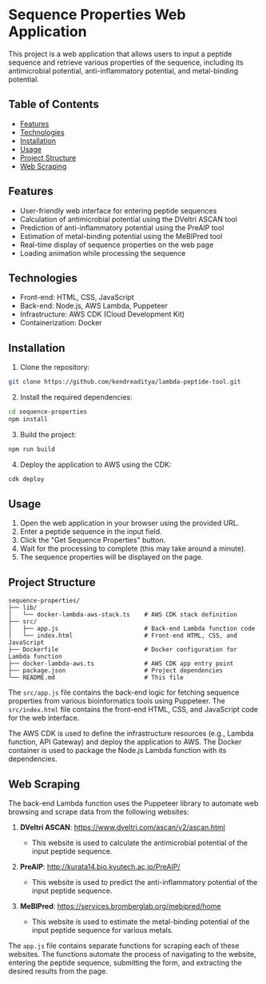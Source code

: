 # Sequence Properties Web Application

This project is a web application that allows users to input a peptide sequence and retrieve various properties of the sequence, including its antimicrobial potential, anti-inflammatory potential, and metal-binding potential.

## Table of Contents

- [Features](#features)
- [Technologies](#technologies)
- [Installation](#installation)
- [Usage](#usage)
- [Project Structure](#project-structure)
- [Web Scraping](#web-scraping)

## Features

- User-friendly web interface for entering peptide sequences
- Calculation of antimicrobial potential using the DVeltri ASCAN tool
- Prediction of anti-inflammatory potential using the PreAIP tool
- Estimation of metal-binding potential using the MeBIPred tool
- Real-time display of sequence properties on the web page
- Loading animation while processing the sequence

## Technologies

- Front-end: HTML, CSS, JavaScript
- Back-end: Node.js, AWS Lambda, Puppeteer
- Infrastructure: AWS CDK (Cloud Development Kit)
- Containerization: Docker

## Installation

1. Clone the repository:

```bash
git clone https://github.com/kendreaditya/lambda-peptide-tool.git
```

2. Install the required dependencies:

```bash
cd sequence-properties
npm install
```

3. Build the project:

```bash
npm run build
```

4. Deploy the application to AWS using the CDK:

```bash
cdk deploy
```

## Usage

1. Open the web application in your browser using the provided URL.
2. Enter a peptide sequence in the input field.
3. Click the "Get Sequence Properties" button.
4. Wait for the processing to complete (this may take around a minute).
5. The sequence properties will be displayed on the page.

## Project Structure

```
sequence-properties/
├── lib/
│   └── docker-lambda-aws-stack.ts    # AWS CDK stack definition
├── src/
│   ├── app.js                        # Back-end Lambda function code
│   └── index.html                    # Front-end HTML, CSS, and JavaScript
├── Dockerfile                        # Docker configuration for Lambda function
├── docker-lambda-aws.ts              # AWS CDK app entry point
├── package.json                      # Project dependencies
└── README.md                         # This file
```

The `src/app.js` file contains the back-end logic for fetching sequence properties from various bioinformatics tools using Puppeteer. The `src/index.html` file contains the front-end HTML, CSS, and JavaScript code for the web interface.

The AWS CDK is used to define the infrastructure resources (e.g., Lambda function, API Gateway) and deploy the application to AWS. The Docker container is used to package the Node.js Lambda function with its dependencies.

## Web Scraping

The back-end Lambda function uses the Puppeteer library to automate web browsing and scrape data from the following websites:

1. **DVeltri ASCAN**: https://www.dveltri.com/ascan/v2/ascan.html
   - This website is used to calculate the antimicrobial potential of the input peptide sequence.

2. **PreAIP**: http://kurata14.bio.kyutech.ac.jp/PreAIP/
   - This website is used to predict the anti-inflammatory potential of the input peptide sequence.

3. **MeBIPred**: https://services.bromberglab.org/mebipred/home
   - This website is used to estimate the metal-binding potential of the input peptide sequence for various metals.

The `app.js` file contains separate functions for scraping each of these websites. The functions automate the process of navigating to the website, entering the peptide sequence, submitting the form, and extracting the desired results from the page.
